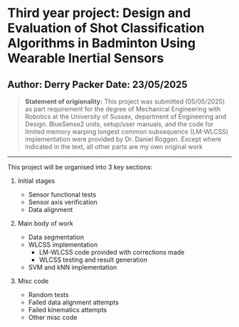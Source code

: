 # Third year project: Design and Evaluation of Shot Classification Algorithms in Badminton Using Wearable Inertial Sensors
**Author:** Derry Packer
**Date:** 23/05/2025
---

> **Statement of origionality:** This project was submitted (05/05/2025) as part requirement for the degree of Mechanical Engineering with Robotics at the University of Sussex, department of Engineering and Design. BlueSense2 units, setup/user manuals, and the code for limited memory warping longest common subsequence (LM-WLCSS) implementation were provided by Dr. Daniel Roggen. Except where indicated in the text, all other parts are my own original work

---

This project will be organised into 3 key sections:

1. Initial stages
   - Sensor functional tests
   - Sensor axis verification
   - Data alignment

2. Main body of work
   - Data segmentation
   - WLCSS implementation
       - LM-WLCSS code provided with corrections made
       - WLCSS testing and result generation
   - SVM and kNN implementation

3. Misc code
   - Random tests
   - Failed data alignment attempts
   - Failed kinematics attempts
   - Other misc code
  
